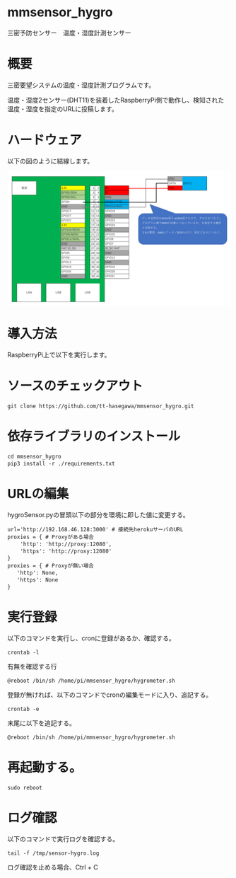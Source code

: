 # mmsensor_hygro
三密予防センサー　温度・湿度計測センサー


# 概要
  
 三密要望システムの温度・湿度計測プログラムです。
    
 温度・湿度2センサー(DHT11)を装着したRaspberryPi側で動作し、検知された温度・湿度を指定のURLに投稿します。

# ハードウェア
  
以下の図のように結線します。

![DHT11結線図](https://github.com/tt-hasegawa/mmsensor_hygro/blob/master/pin-connect_dht11.png)
 

# 導入方法
  
RaspberryPi上で以下を実行します。
  
# ソースのチェックアウト
```
git clone https://github.com/tt-hasegawa/mmsensor_hygro.git
```

# 依存ライブラリのインストール
```
cd mmsensor_hygro
pip3 install -r ./requirements.txt
```


# URLの編集
  
 hygroSensor.pyの冒頭以下の部分を環境に即した値に変更する。

``` 
url='http://192.168.46.128:3000' # 接続先herokuサーバのURL
proxies = { # Proxyがある場合
    'http': 'http://proxy:12080',
    'https': 'http://proxy:12080'
}
proxies = { # Proxyが無い場合
   'http': None,
   'https': None
}
```

# 実行登録
  
 以下のコマンドを実行し、cronに登録があるか、確認する。
```
crontab -l
``` 
 有無を確認する行
```
@reboot /bin/sh /home/pi/mmsensor_hygro/hygrometer.sh
```
 登録が無ければ、以下のコマンドでcronの編集モードに入り、追記する。
```
crontab -e
```
末尾に以下を追記する。
```
@reboot /bin/sh /home/pi/mmsensor_hygro/hygrometer.sh
```

# 再起動する。
```
sudo reboot
```
# ログ確認
 以下のコマンドで実行ログを確認する。

```
tail -f /tmp/sensor-hygro.log
```
 ログ確認を止める場合、Ctrl + C

